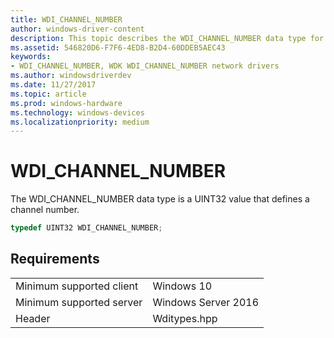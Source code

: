 ```yaml
---
title: WDI_CHANNEL_NUMBER
author: windows-driver-content
description: This topic describes the WDI_CHANNEL_NUMBER data type for WDI miniport drivers.
ms.assetid: 546820D6-F7F6-4ED8-B2D4-60DDEB5AEC43
keywords:
- WDI_CHANNEL_NUMBER, WDK WDI_CHANNEL_NUMBER network drivers
ms.author: windowsdriverdev
ms.date: 11/27/2017
ms.topic: article
ms.prod: windows-hardware
ms.technology: windows-devices
ms.localizationpriority: medium
---
```


# WDI_CHANNEL_NUMBER

The WDI_CHANNEL_NUMBER data type is a UINT32 value that defines a channel number.

```c++
typedef UINT32 WDI_CHANNEL_NUMBER;
```

## Requirements

|   |   |
| --- | --- |
| Minimum supported client | Windows 10 |
| Minimum supported server | Windows Server 2016 |
| Header | Wditypes.hpp |


